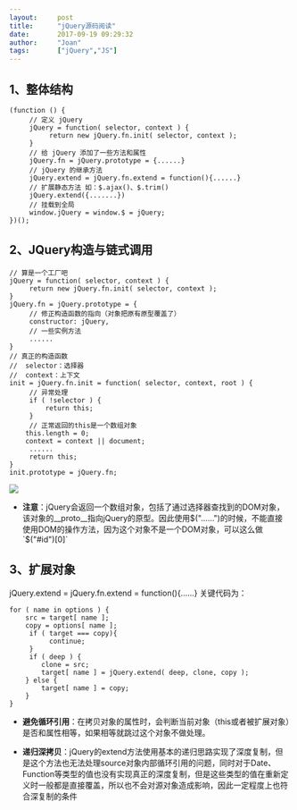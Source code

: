 ```yaml
---
layout:     post
title:      "jQuery源码阅读"
date:       2017-09-19 09:29:32
author:     "Joan"
tags:       ["jQuery","JS"]
---
```


## 1、整体结构
```
(function () {
     // 定义 jQuery
     jQuery = function( selector, context ) {
          return new jQuery.fn.init( selector, context );
     }
     // 给 jQuery 添加了一些方法和属性
     jQuery.fn = jQuery.prototype = {......}
     // jQuery 的继承方法
     jQuery.extend = jQuery.fn.extend = function(){......}
     // 扩展静态方法 如：$.ajax()、$.trim()
     jQuery.extend({.......})
     // 挂载到全局
     window.jQuery = window.$ = jQuery;
})();
```
## 2、JQuery构造与链式调用
```
// 算是一个工厂吧
jQuery = function( selector, context ) {
     return new jQuery.fn.init( selector, context );
}
jQuery.fn = jQuery.prototype = {
     // 修正构造函数的指向（对象把原有原型覆盖了）
     constructor: jQuery,
     // 一些实例方法
     ......
}
// 真正的构造函数
//  selector：选择器
//  context：上下文
init = jQuery.fn.init = function( selector, context, root ) {
     // 异常处理
     if ( !selector ) {
         return this;
     }
     // 正常返回的this是一个数组对象
    this.length = 0;
    context = context || document;
     ......
     return this;
}
init.prototype = jQuery.fn;
```

<img src="{{site.baseurl}}/img/jQuery1.jpg">

- **注意**：jQuery会返回一个数组对象，包括了通过选择器查找到的DOM对象，该对象的__proto__指向jQuery的原型。因此使用$("......")的时候，不能直接使用DOM的操作方法，因为这个对象不是一个DOM对象，可以这么做`$("#id")[0]`

## 3、扩展对象
jQuery.extend = jQuery.fn.extend = function(){......}
关键代码为：
```
for ( name in options ) {
    src = target[ name ];
    copy = options[ name ];
     if ( target === copy){
          continue;
     }
     if ( deep ) {
        clone = src;
        target[ name ] = jQuery.extend( deep, clone, copy );
    } else {
        target[ name ] = copy;
    }
}
```

- **避免循环引用**：在拷贝对象的属性时，会判断当前对象（this或者被扩展对象）是否和属性相等，如果相等就跳过这个对象不做处理。

- **递归深拷贝**：jQuery的extend方法使用基本的递归思路实现了深度复制，但是这个方法也无法处理source对象内部循环引用的问题，同时对于Date、Function等类型的值也没有实现真正的深度复制，但是这些类型的值在重新定义时一般都是直接覆盖，所以也不会对源对象造成影响，因此一定程度上也符合深复制的条件